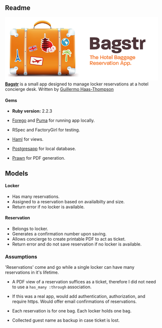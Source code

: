 ## Readme

![](https://github.com/memoht/bagstr/blob/master/app/assets/images/img_bagstr.png)
**[Bagstr](https://github.com/memoht/bagstr)** is a small app designed to manage locker reservations at a hotel concierge desk.
Written by [Guillermo Haas-Thompson](https://github.com/memoht)

#### Gems

+ **Ruby version:** 2.2.3

+ [Forego](https://github.com/ddollar/forego) and [Puma](http://puma.io) for running app locally.

+ RSpec and FactoryGirl for testing.

+ [Haml](http://haml.info) for views.

+ [Postgresapp](http://postgresapp.com) for local database.

+ [Prawn](https://github.com/prawnpdf/prawn) for PDF generation.


## Models

####  Locker
+ Has many reservations.
+ Assigned to a reservation based on availalbilty and size.
+ Return error if no locker is available.

#### Reservation
+ Belongs to locker.
+ Generates a confirmation number upon saving.
+ Allows concierge to create printable PDF to act as ticket.
+ Return error and do not save reservation if no locker is available.


### Assumptions

'Reservations' come and go while a single locker can have many reservations in it's lifetime.

+ A PDF view of a reservation suffices as a ticket, therefore I did not need to use a `has_many :through` association.

+ If this was a real app, would add authentication, authorization, and require https. Would offer email confirmations of reservations.

+ Each reservation is for one bag. Each locker holds one bag.

+ Collected guest name as backup in case ticket is lost.
